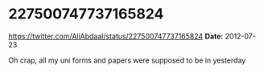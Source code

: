 # 227500747737165824
https://twitter.com/AliAbdaal/status/227500747737165824
**Date:** 2012-07-23

Oh crap, all my uni forms and papers were supposed to be in yesterday
